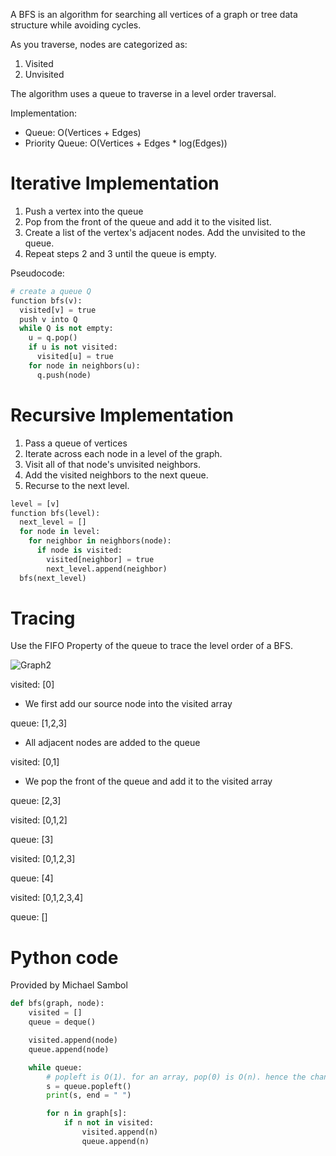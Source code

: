 A BFS is an algorithm for searching all vertices of a graph or tree data structure while avoiding cycles.

As you traverse, nodes are categorized as:
1. Visited
2. Unvisited

The algorithm uses a queue to traverse in a level order traversal.

Implementation:
- Queue: O(Vertices + Edges)
- Priority Queue: O(Vertices + Edges * log(Edges))

# Iterative Implementation
1. Push a vertex into the queue
2. Pop from the front of the queue and add it to the visited list.
3. Create a list of the vertex's adjacent nodes. Add the unvisited to the queue.
4. Repeat steps 2 and 3 until the queue is empty.

Pseudocode:
```py
# create a queue Q
function bfs(v):
  visited[v] = true
  push v into Q
  while Q is not empty:
    u = q.pop()
    if u is not visited:
      visited[u] = true
    for node in neighbors(u):
      q.push(node)
```

# Recursive Implementation
1. Pass a queue of vertices
2. Iterate across each node in a level of the graph.
3. Visit all of that node's unvisited neighbors.
4. Add the visited neighbors to the next queue.
5. Recurse to the next level.

```py
level = [v]
function bfs(level):
  next_level = []
  for node in level:
    for neighbor in neighbors(node):
      if node is visited:
        visited[neighbor] = true
        next_level.append(neighbor)
  bfs(next_level)
```

# Tracing

Use the FIFO Property of the queue to trace the level order of a BFS.

![Graph2](https://github.com/Gnome67/COSC-guides/assets/102388813/720a6b52-f43b-4965-8eaf-4edd36643c7d)

visited: [0]
- We first add our source node into the visited array

queue: [1,2,3]
- All adjacent nodes are added to the queue

visited: [0,1]
- We pop the front of the queue and add it to the visited array

queue: [2,3]

visited: [0,1,2]

queue: [3]

visited: [0,1,2,3]

queue: [4]

visited: [0,1,2,3,4]

queue: []

# Python code

Provided by Michael Sambol

```py
def bfs(graph, node):
    visited = []
    queue = deque()

    visited.append(node)
    queue.append(node)

    while queue:
        # popleft is O(1). for an array, pop(0) is O(n). hence the change to deque from array.
        s = queue.popleft()
        print(s, end = " ")

        for n in graph[s]:
            if n not in visited:
                visited.append(n)
                queue.append(n)
```
